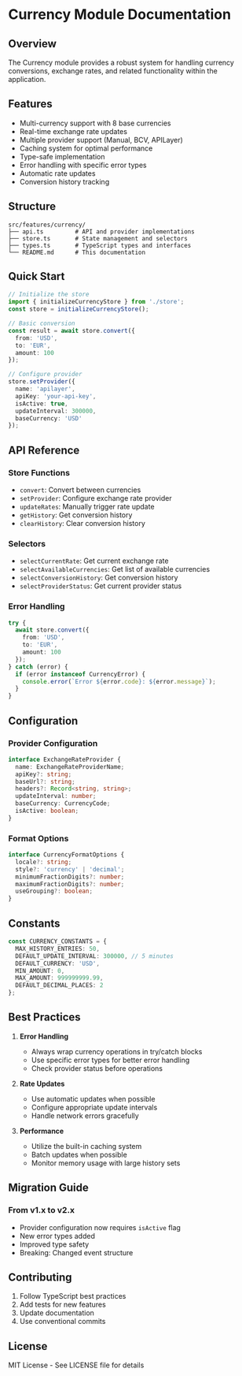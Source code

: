 # Currency Module Documentation

## Overview
The Currency module provides a robust system for handling currency conversions, exchange rates, and related functionality within the application.

## Features
- Multi-currency support with 8 base currencies
- Real-time exchange rate updates
- Multiple provider support (Manual, BCV, APILayer)
- Caching system for optimal performance
- Type-safe implementation
- Error handling with specific error types
- Automatic rate updates
- Conversion history tracking

## Structure
```
src/features/currency/
├── api.ts         # API and provider implementations
├── store.ts       # State management and selectors
├── types.ts       # TypeScript types and interfaces
└── README.md      # This documentation
```

## Quick Start

```typescript
// Initialize the store
import { initializeCurrencyStore } from './store';
const store = initializeCurrencyStore();

// Basic conversion
const result = await store.convert({
  from: 'USD',
  to: 'EUR',
  amount: 100
});

// Configure provider
store.setProvider({
  name: 'apilayer',
  apiKey: 'your-api-key',
  isActive: true,
  updateInterval: 300000,
  baseCurrency: 'USD'
});
```

## API Reference

### Store Functions
- `convert`: Convert between currencies
- `setProvider`: Configure exchange rate provider
- `updateRates`: Manually trigger rate update
- `getHistory`: Get conversion history
- `clearHistory`: Clear conversion history

### Selectors
- `selectCurrentRate`: Get current exchange rate
- `selectAvailableCurrencies`: Get list of available currencies
- `selectConversionHistory`: Get conversion history
- `selectProviderStatus`: Get current provider status

### Error Handling
```typescript
try {
  await store.convert({
    from: 'USD',
    to: 'EUR',
    amount: 100
  });
} catch (error) {
  if (error instanceof CurrencyError) {
    console.error(`Error ${error.code}: ${error.message}`);
  }
}
```

## Configuration

### Provider Configuration
```typescript
interface ExchangeRateProvider {
  name: ExchangeRateProviderName;
  apiKey?: string;
  baseUrl?: string;
  headers?: Record<string, string>;
  updateInterval: number;
  baseCurrency: CurrencyCode;
  isActive: boolean;
}
```

### Format Options
```typescript
interface CurrencyFormatOptions {
  locale?: string;
  style?: 'currency' | 'decimal';
  minimumFractionDigits?: number;
  maximumFractionDigits?: number;
  useGrouping?: boolean;
}
```

## Constants

```typescript
const CURRENCY_CONSTANTS = {
  MAX_HISTORY_ENTRIES: 50,
  DEFAULT_UPDATE_INTERVAL: 300000, // 5 minutes
  DEFAULT_CURRENCY: 'USD',
  MIN_AMOUNT: 0,
  MAX_AMOUNT: 999999999.99,
  DEFAULT_DECIMAL_PLACES: 2
};
```

## Best Practices

1. **Error Handling**
   - Always wrap currency operations in try/catch blocks
   - Use specific error types for better error handling
   - Check provider status before operations

2. **Rate Updates**
   - Use automatic updates when possible
   - Configure appropriate update intervals
   - Handle network errors gracefully

3. **Performance**
   - Utilize the built-in caching system
   - Batch updates when possible
   - Monitor memory usage with large history sets

## Migration Guide

### From v1.x to v2.x
- Provider configuration now requires `isActive` flag
- New error types added
- Improved type safety
- Breaking: Changed event structure

## Contributing

1. Follow TypeScript best practices
2. Add tests for new features
3. Update documentation
4. Use conventional commits

## License
MIT License - See LICENSE file for details